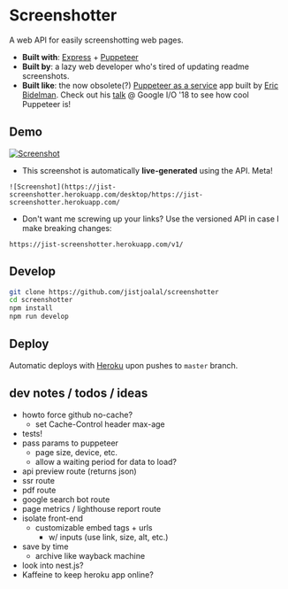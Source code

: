 # Screenshotter

A web API for easily screenshotting web pages.

- **Built with**: [Express](https://expressjs.com/) + [Puppeteer](https://github.com/GoogleChrome/puppeteer)
- **Built by**: a lazy web developer who's tired of updating readme screenshots.
- **Built like**: the now obsolete(?) [Puppeteer as a service](https://github.com/GoogleChromeLabs/pptraas.com) app built by [Eric Bidelman](https://github.com/ebidel). Check out his [talk](https://www.youtube.com/watch?v=lhZOFUY1weo) @ Google I/O '18 to see how cool Puppeteer is!

## Demo

[![Screenshot](https://jist-screenshotter.herokuapp.com/desktop/https://jist-screenshotter.herokuapp.com/)](https://jist-screenshotter.herokuapp.com/)

- This screenshot is automatically **live-generated** using the API. Meta!

```
![Screenshot](https://jist-screenshotter.herokuapp.com/desktop/https://jist-screenshotter.herokuapp.com/
```

- Don't want me screwing up your links? Use the versioned API in case I make breaking changes:

```
https://jist-screenshotter.herokuapp.com/v1/
```

## Develop

```bash
git clone https://github.com/jistjoalal/screenshotter
cd screenshotter
npm install
npm run develop
```

## Deploy

Automatic deploys with [Heroku](https://devcenter.heroku.com/articles/github-integration#automatic-deploys) upon pushes to `master` branch.

## dev notes / todos / ideas

- howto force github no-cache?
  - set Cache-Control header max-age
- tests!
- pass params to puppeteer
  - page size, device, etc.
  - allow a waiting period for data to load?
- api preview route (returns json)
- ssr route
- pdf route
- google search bot route
- page metrics / lighthouse report route
- isolate front-end
  - customizable embed tags + urls
    - w/ inputs (use link, size, alt, etc.)
- save by time
  - archive like wayback machine
- look into nest.js?
- Kaffeine to keep heroku app online?
